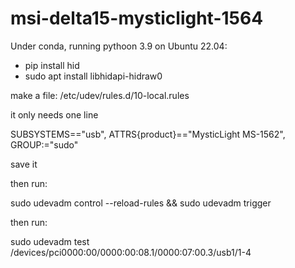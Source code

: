 # msi-delta15-mysticlight-1564

Under conda, running pythoon 3.9 on Ubuntu 22.04:
* pip install hid
* sudo apt install libhidapi-hidraw0



make a file: /etc/udev/rules.d/10-local.rules

it only needs one line

SUBSYSTEMS=="usb", ATTRS{product}=="MysticLight MS-1562", GROUP:="sudo"

save it

then run:

sudo udevadm control --reload-rules && sudo udevadm trigger

then run:

sudo udevadm test /devices/pci0000:00/0000:00:08.1/0000:07:00.3/usb1/1-4

